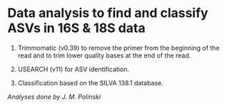 # Data analysis to find and classify ASVs in 16S & 18S data

1. Trimmomatic (v0.39) to remove the primer from the beginning of the read and to trim lower quality bases at the end of the read.  

2. USEARCH (v11) for ASV identification.  

3. Classification based on the SILVA 138.1 database.  

*Analyses done by J. M. Polinski*
